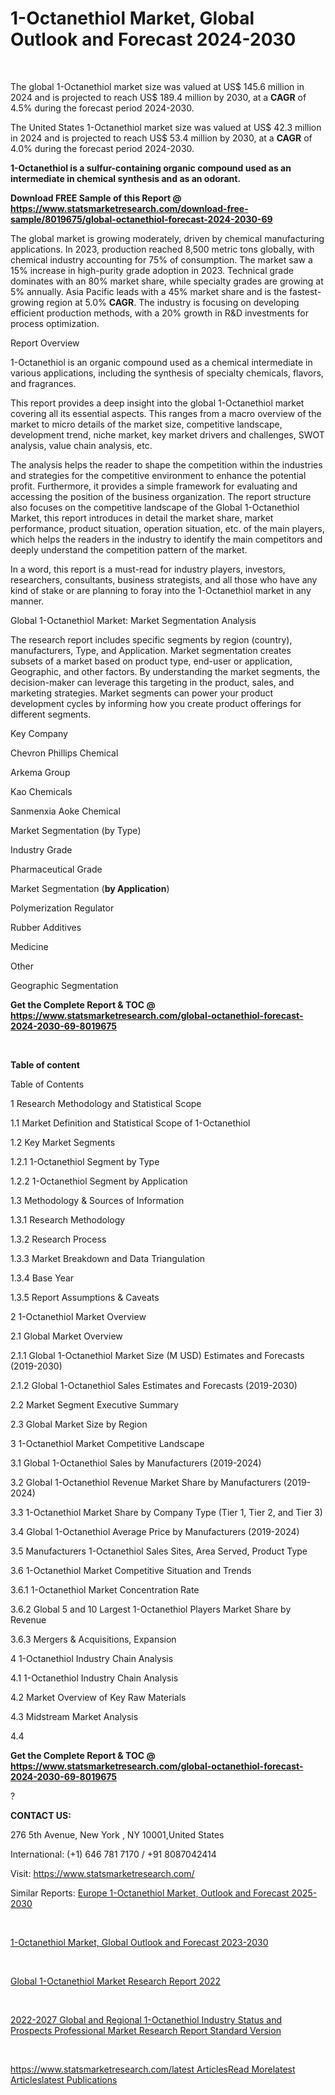 <h1>1-Octanethiol Market, Global Outlook and Forecast 2024-2030</h1><br/><p>The global 1-Octanethiol market size was valued at US$ 145.6 million in 2024 and is projected to reach US$ 189.4 million by 2030, at a <strong>CAGR</strong> of 4.5% during the forecast period 2024-2030.</p>
 
 
 
 <p>The United States 1-Octanethiol market size was valued at US$ 42.3 million in 2024 and is projected to reach US$ 53.4 million by 2030, at a <strong>CAGR</strong> of 4.0% during the forecast period 2024-2030.</p>
 
 
 
 <p><strong>1-Octanethiol is a sulfur-containing organic compound used as an intermediate in chemical synthesis and as an odorant.</strong></p>
 
 
 
 <p><strong>Download FREE Sample of this Report @ <a href="https://www.statsmarketresearch.com/download-free-sample/8019675/global-octanethiol-forecast-2024-2030-69">https://www.statsmarketresearch.com/download-free-sample/8019675/global-octanethiol-forecast-2024-2030-69</a></strong></p>
 
 
 
 <p>The global market is growing moderately, driven by chemical manufacturing applications. In 2023, production reached 8,500 metric tons globally, with chemical industry accounting for 75% of consumption. The market saw a 15% increase in high-purity grade adoption in 2023. Technical grade dominates with an 80% market share, while specialty grades are growing at 5% annually. Asia Pacific leads with a 45% market share and is the fastest-growing region at 5.0% <strong>CAGR</strong>. The industry is focusing on developing efficient production methods, with a 20% growth in R&D investments for process optimization.</p>
 
 
 
 <p>Report Overview</p>
 
 
 
 <p>1-Octanethiol is an organic compound used as a chemical intermediate in various applications, including the synthesis of specialty chemicals, flavors, and fragrances.</p>
 
 
 
 <p>This report provides a deep insight into the global 1-Octanethiol market covering all its essential aspects. This ranges from a macro overview of the market to micro details of the market size, competitive landscape, development trend, niche market, key market drivers and challenges, SWOT analysis, value chain analysis, etc.</p>
 
 
 
 <p>The analysis helps the reader to shape the competition within the industries and strategies for the competitive environment to enhance the potential profit. Furthermore, it provides a simple framework for evaluating and accessing the position of the business organization. The report structure also focuses on the competitive landscape of the Global 1-Octanethiol Market, this report introduces in detail the market share, market performance, product situation, operation situation, etc. of the main players, which helps the readers in the industry to identify the main competitors and deeply understand the competition pattern of the market.</p>
 
 
 
 <p>In a word, this report is a must-read for industry players, investors, researchers, consultants, business strategists, and all those who have any kind of stake or are planning to foray into the 1-Octanethiol market in any manner.</p>
 
 
 
 <p>Global 1-Octanethiol Market: Market Segmentation Analysis</p>
 
 
 
 <p>The research report includes specific segments by region (country), manufacturers, Type, and Application. Market segmentation creates subsets of a market based on product type, end-user or application, Geographic, and other factors. By understanding the market segments, the decision-maker can leverage this targeting in the product, sales, and marketing strategies. Market segments can power your product development cycles by informing how you create product offerings for different segments.</p>
 
 
 
 <p>Key Company</p>
 
 
 
 <p>Chevron Phillips Chemical</p>
 
 
 
 <p>Arkema Group</p>
 
 
 
 <p>Kao Chemicals</p>
 
 
 
 <p>Sanmenxia Aoke Chemical</p>
 
 
 
 <p>Market Segmentation (by Type)</p>
 
 
 
 <p>Industry Grade</p>
 
 
 
 <p>Pharmaceutical Grade</p>
 
 
 
 <p>Market Segmentation (<strong>by Application</strong>)</p>
 
 
 
 <p>Polymerization Regulator</p>
 
 
 
 <p>Rubber Additives</p>
 
 
 
 <p>Medicine</p>
 
 
 
 <p>Other</p>
 
 
 
 <p>Geographic Segmentation</p>
 
 
 
 <div><b>Get the Complete Report & TOC @ <a href="https://www.statsmarketresearch.com/global-octanethiol-forecast-2024-2030-69-8019675">https://www.statsmarketresearch.com/global-octanethiol-forecast-2024-2030-69-8019675</a></b></div>
 
 
 
 <p><br />
 
 <b>Table of content</b></p>
 
 
 
 <p>Table of Contents<br />
 
 1 Research Methodology and Statistical Scope<br />
 
 1.1 Market Definition and Statistical Scope of 1-Octanethiol<br />
 
 1.2 Key Market Segments<br />
 
 1.2.1 1-Octanethiol Segment by Type<br />
 
 1.2.2 1-Octanethiol Segment by Application<br />
 
 1.3 Methodology & Sources of Information<br />
 
 1.3.1 Research Methodology<br />
 
 1.3.2 Research Process<br />
 
 1.3.3 Market Breakdown and Data Triangulation<br />
 
 1.3.4 Base Year<br />
 
 1.3.5 Report Assumptions & Caveats<br />
 
 2 1-Octanethiol Market Overview<br />
 
 2.1 Global Market Overview<br />
 
 2.1.1 Global 1-Octanethiol Market Size (M USD) Estimates and Forecasts (2019-2030)<br />
 
 2.1.2 Global 1-Octanethiol Sales Estimates and Forecasts (2019-2030)<br />
 
 2.2 Market Segment Executive Summary<br />
 
 2.3 Global Market Size by Region<br />
 
 3 1-Octanethiol Market Competitive Landscape<br />
 
 3.1 Global 1-Octanethiol Sales by Manufacturers (2019-2024)<br />
 
 3.2 Global 1-Octanethiol Revenue Market Share by Manufacturers (2019-2024)<br />
 
 3.3 1-Octanethiol Market Share by Company Type (Tier 1, Tier 2, and Tier 3)<br />
 
 3.4 Global 1-Octanethiol Average Price by Manufacturers (2019-2024)<br />
 
 3.5 Manufacturers 1-Octanethiol Sales Sites, Area Served, Product Type<br />
 
 3.6 1-Octanethiol Market Competitive Situation and Trends<br />
 
 3.6.1 1-Octanethiol Market Concentration Rate<br />
 
 3.6.2 Global 5 and 10 Largest 1-Octanethiol Players Market Share by Revenue<br />
 
 3.6.3 Mergers & Acquisitions, Expansion<br />
 
 4 1-Octanethiol Industry Chain Analysis<br />
 
 4.1 1-Octanethiol Industry Chain Analysis<br />
 
 4.2 Market Overview of Key Raw Materials<br />
 
 4.3 Midstream Market Analysis<br />
 
 4.4</p>
 
 
 
 <div><b>Get the Complete Report & TOC @ <a href="https://www.statsmarketresearch.com/global-octanethiol-forecast-2024-2030-69-8019675">https://www.statsmarketresearch.com/global-octanethiol-forecast-2024-2030-69-8019675</a></b></div>
 
 
 
 <p>? </p>
 
 
 
 <p><b>CONTACT US:</b><br />
 
 276 5th Avenue, New York , NY 10001,United States<br />
 
 International: (+1) 646 781 7170 / +91 8087042414<br />
 
 Visit: <a href="https://www.statsmarketresearch.com/">https://www.statsmarketresearch.com/</a><br />
 
 Similar Reports: <a href="https://www.statsmarketresearch.com/global-octanethiol-forecast-2024-2030-69-8019675">Europe 1-Octanethiol Market, Outlook and Forecast 2025-2030</a><br />
 
 <br />
 
 <a href="https://www.statsmarketresearch.com/global-octanethiol-forecast-2024-2030-69-8019675">1-Octanethiol Market, Global Outlook and Forecast 2023-2030</a><br />
 
 <br />
 
 <a href="https://www.statsmarketresearch.com/global-octanethiol-forecast-2024-2030-69-8019675">Global 1-Octanethiol Market Research Report 2022</a><br />
 
 <br />
 
 <a href="https://www.statsmarketresearch.com/global-octanethiol-forecast-2024-2030-69-8019675">2022-2027 Global and Regional 1-Octanethiol Industry Status and Prospects Professional Market Research Report Standard Version</a><br />
 
 <br />
 
 <a href="https://gyeongbokgung.com">https://www.statsmarketresearch.com/</a><a href="https://hallyeomaritime.com">latest Articles</a><a href="https://jingwansa.com">Read More</a><a href="https://nguoiviet.jp/">latest Articles</a><a href="https://www.intelmarketresearch.com/">latest Publications</a></p>